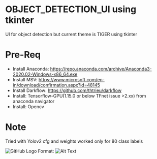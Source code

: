 # OBJECT_DETECTION_UI using tkinter 
UI for object detection but current theme is TIGER using tkinter 

# Pre-Req
* Install Anaconda: https://repo.anaconda.com/archive/Anaconda3-2020.02-Windows-x86_64.exe
* Install MSV: https://www.microsoft.com/en-in/download/confirmation.aspx?id=48145
* Install Darkflow: https://github.com/thtrieu/darkflow
* Install: Tensorflow-GPU(1.15.0 or below TFnet issue >2.xx) from anaconda navigator
* Install: Opencv

# Note
Tried with Yolov2 cfg and weights worked only for 80 class labels

![GitHub Logo](/images/screenshot1.png)
Format: ![Alt Text](url)

